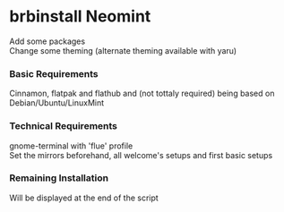 # brbinstall Neomint
Add some packages  
Change some theming (alternate theming available with yaru)

### Basic Requirements
Cinnamon, flatpak and flathub and (not tottaly required) being based on Debian/Ubuntu/LinuxMint

### Technical Requirements
gnome-terminal with 'flue' profile  
Set the mirrors beforehand, all welcome's setups and first basic setups

### Remaining Installation
Will be displayed at the end of the script
